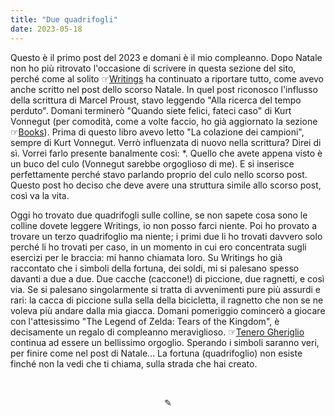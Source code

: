 ```yaml
---
title: "Due quadrifogli"
date: 2023-05-18
---
```

Questo è il primo post del 2023 e domani è il mio compleanno. Dopo Natale non ho più ritrovato l'occasione di scrivere in questa sezione del sito, perché come al solito ☞[Writings](https://miry1919.github.io/hugosite/writings/) ha continuato a riportare tutto, come avevo anche scritto nel post dello scorso Natale. In quel post riconosco l'influsso della scrittura di Marcel Proust, stavo leggendo "Alla ricerca del tempo perduto". Domani terminerò "Quando siete felici, fateci caso" di Kurt Vonnegut (per comodità, come a volte faccio, ho già aggiornato la sezione ☞[Books](https://miry1919.github.io/hugosite/books/)). Prima di questo libro avevo letto "La colazione dei campioni", sempre di Kurt Vonnegut. Verrò influenzata di nuovo nella scrittura? Direi di sì. Vorrei farlo presente banalmente così: \*. Quello che avete appena visto è un buco del culo (Vonnegut sarebbe orgoglioso di me). E si inserisce perfettamente perché stavo parlando proprio del culo nello scorso post. Questo post ho deciso che deve avere una struttura simile allo scorso post, così va la vita.

Oggi ho trovato due quadrifogli sulle colline, se non sapete cosa sono le colline dovete leggere Writings, io non posso farci niente. Poi ho provato a trovare un terzo quadrifoglio ma niente; i primi due li ho trovati davvero solo perché li ho trovati per caso, in un momento in cui ero concentrata sugli esercizi per le braccia: mi hanno chiamata loro. Su Writings ho già raccontato che i simboli della fortuna, dei soldi, mi si palesano spesso davanti a due a due. Due cacche (caccone!) di piccione, due ragnetti, e così via. Se si palesano singolarmente si tratta di avvenimenti pure più assurdi e rari: la cacca di piccione sulla sella della bicicletta, il ragnetto che non se ne voleva più andare dalla mia giacca. Domani pomeriggio comincerò a giocare con l'attesissimo "The Legend of Zelda: Tears of the Kingdom", è decisamente un regalo di compleanno meraviglioso. ☞[Tenero Gheriglio](https://miry1919.github.io/hugosite/podcast/tenero-gheriglio-4/) continua ad essere un bellissimo orgoglio. Sperando i simboli saranno veri, per finire come nel post di Natale... La fortuna (quadrifoglio) non esiste finché non la vedi che ti chiama, sulla strada che hai creato.

&nbsp;

<div align="center">
  ✎
</div>

